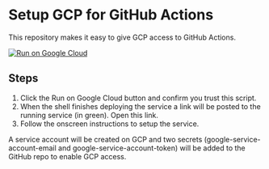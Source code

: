 # Setup GCP for GitHub Actions

This repository makes it easy to give GCP access to GitHub Actions. 

[![Run on Google
Cloud](https://deploy.cloud.run/button.svg)](https://deploy.cloud.run/)

## Steps

1) Click the Run on Google Cloud button and confirm you trust this script.
2) When the shell finishes deploying the service a link will be posted to the running service (in green). Open this link.
3) Follow the onscreen instructions to setup the service.

A service account will be created on GCP and two secrets (google-service-account-email and google-service-account-token) will be added to the GitHub repo to enable GCP access.

